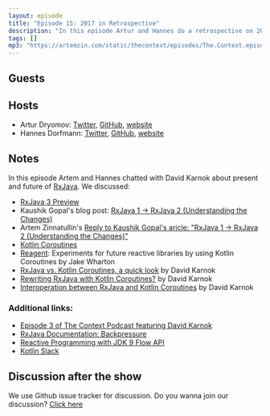 ```yaml
---
layout: episode
title: "Episode 15: 2017 in Retrospective"
description: "In this episode Artur and Hannes do a retrospective on 2017. They share their personal highlights, favorite talks, disapointments, learnings and much more."
tags: []
mp3: "https://artemzin.com/static/thecontext/episodes/The.Context.episode.15.mp3"
---
```


## Guests


## Hosts

* Artur Dryomov: [Twitter](https://twitter.com/arturdryomov), [GitHub](https://github.com/ming13), [website](https://arturdryomov.online)
* Hannes Dorfmann: [Twitter](https://twitter.com/sockeqwe), [GitHub](https://github.com/sockeqwe), [website](http://hannesdorfmann.com)

## Notes

In this episode Artem and Hannes chatted with David Karnok about present and future of [RxJava](https://github.com/ReactiveX/RxJava). We discussed:

 - [RxJava 3 Preview](https://github.com/akarnokd/RxJava3-preview)
 - Kaushik Gopal's blog post: [RxJava 1 -> RxJava 2 (Understanding the Changes)](https://blog.kaush.co/2017/06/21/rxjava1-rxjava2-migration-understanding-changes/)
 - Artem Zinnatullin's [Reply to Kaushik Gopal's aricle: "RxJava 1 -> RxJava 2 (Understanding the Changes)"](https://artemzin.com/blog/reply-to-kaushik-gopals-aricle-rxjava-1-rxjava-2-understanding-the-changes/)
 - [Kotlin Coroutines](https://kotlinlang.org/docs/reference/coroutines.html)
 - [Reagent](https://github.com/JakeWharton/Reagent/): Experiments for future reactive libraries by using Kotlin Coroutines by Jake Wharton
 - [RxJava vs. Kotlin Coroutines, a quick look](http://akarnokd.blogspot.de/2017/09/rxjava-vs-kotlin-coroutines-quick-look.html) by David Karnok
  - [Rewriting RxJava with Kotlin Coroutines?](http://akarnokd.blogspot.de/2017/09/rewriting-rxjava-with-kotlin-coroutines.html) by David Karnok
 - [Interoperation between RxJava and Kotlin Coroutines](http://akarnokd.blogspot.de/2017/09/interoperation-between-rxjava-and.html) by David Karnok

### Additional links:

  - [Episode 3 of The Context Podcast featuring David Karnok](https://github.com/artem-zinnatullin/TheContext-Podcast/blob/master/show_notes/Episode_3_Part_1.md)
  - [RxJava Documentation: Backpressure](https://github.com/ReactiveX/RxJava/wiki/Backpressure)
  - [Reactive Programming with JDK 9 Flow API](https://community.oracle.com/docs/DOC-1006738)
  - [Kotlin Slack](http://slack.kotlinlang.org)


## Discussion after the show
We use Github issue tracker for discussion. Do you wanna join our discussion? [Click here](https://github.com/artem-zinnatullin/TheContext-Podcast/issues/83)